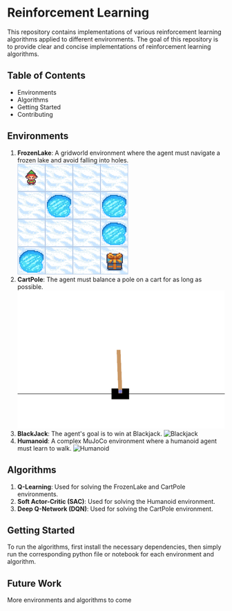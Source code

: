 # Reinforcement Learning

This repository contains implementations of various reinforcement learning algorithms applied to different environments. The goal of this repository is to provide clear and concise implementations of reinforcement learning algorithms.

## Table of Contents
- Environments
- Algorithms
- Getting Started
- Contributing

## Environments
1. **FrozenLake**: A gridworld environment where the agent must navigate a frozen lake and avoid falling into holes.
   ![FrozenLake](./images/frozen_lake.gif)
2. **CartPole**: The agent must balance a pole on a cart for as long as possible.
   ![CartPole](./images/cart_pole.gif)
3. **BlackJack**: The agent's goal is to win at Blackjack.
   ![Blackjack](./images/blackjack.gif)
4. **Humanoid**: A complex MuJoCo environment where a humanoid agent must learn to walk.
   ![Humanoid](./images/humanoid.gif)

## Algorithms
1. **Q-Learning**: Used for solving the FrozenLake and CartPole environments.
2. **Soft Actor-Critic (SAC)**: Used for solving the Humanoid environment.
3. **Deep Q-Network (DQN)**: Used for solving the CartPole environment.

## Getting Started
To run the algorithms, first install the necessary dependencies, then simply run the corresponding python file or notebook for each environment and algorithm.

## Future Work
More environments and algorithms to come
